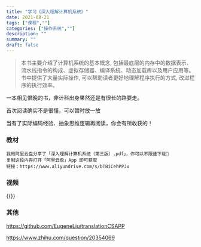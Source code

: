 ```yaml
---
title: "学习《深入理解计算机系统》"
date: 2021-08-21
tags: ["课程",""]
categories: ["操作系统",""]
description: ""
summary: ""
draft: false
---
```


> 本书主要介绍了计算机系统的基本概念, 包括最底层的内存中的数据表示、流水线指令的构成、虚拟存储器、编译系统、动态加载库以及用户应用等。书中提供了大量实际操作, 可以帮助读者更好地理解程序执行的方式, 改进程序的执行效率。

一本相见恨晚的书，非计科出身果然还是有很长的路要走。

首次阅读确实不是很懂，可以暂时放一放

当有了实际编码经验、抽象思维逻辑再阅读，你会有所收获的！

### 教材

```
我用阿里云盘分享了「深入理解计算机系统（第三版）.pdf」，你可以不限速下载🚀
复制这段内容打开「阿里云盘」App 即可获取
链接：https://www.aliyundrive.com/s/bTBiCehPPJv
```

### 视频

{{<bilibili BV1cD4y1D7uR>}}

### 其他

https://github.com/EugeneLiu/translationCSAPP

https://www.zhihu.com/question/20354069
